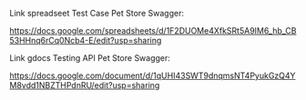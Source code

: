 Link spreadseet Test Case Pet Store Swagger:

https://docs.google.com/spreadsheets/d/1F2DUOMe4XfkSRt5A9IM6_hb_CB53HHnq6rCq0Ncb4-E/edit?usp=sharing

Link gdocs Testing API Pet Store Swagger:

https://docs.google.com/document/d/1qUHI43SWT9dnqmsNT4PyukGzQ4YM8vdd1NBZTHPdnRU/edit?usp=sharing